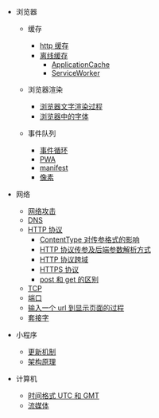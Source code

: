 - 浏览器

  - 缓存

    - [http 缓存](技术笔记/底层知识/浏览器/缓存/http缓存.md)
    - [离线缓存](技术笔记/底层知识/浏览器/缓存/离线缓存/离线缓存.md)
      - [ApplicationCache](技术笔记/底层知识/浏览器/缓存/离线缓存/ApplicationCache.md)
      - [ServiceWorker](技术笔记/底层知识/浏览器/缓存/离线缓存/ServiceWorker.md)

  - 浏览器渲染

    - [浏览器文字渲染过程](技术笔记/底层知识/浏览器/浏览器渲染/浏览器中的文字渲染过程.md)
    - [浏览器中的字体](技术笔记/底层知识/浏览器/浏览器渲染/浏览器中的字体.md)

  - 事件队列

    - [事件循环](技术笔记/底层知识/浏览器/事件队列/事件循环.md)
    - [PWA](技术笔记/底层知识/浏览器/PWA/PWA.md)
    - [manifest](技术笔记/底层知识/浏览器/PWA/manifest.md)
    - [像素](技术笔记/底层知识/浏览器/像素.md)

- 网络

  - [网络攻击](技术笔记/底层知识/网络/网络攻击/网络攻击.md)
  - [DNS](技术笔记/底层知识/网络/网络攻击/DNS.md)
  - [HTTP 协议](技术笔记/底层知识/网络/http协议/http协议.md)
    - [ContentType 对传参格式的影响](技术笔记/底层知识/网络/http协议/ContentType对传参格式的影响.md)
    - [HTTP 协议传参及后端参数解析方式](技术笔记/底层知识/网络/http协议/http协议传参及后端参数解析方式.md)
    - [HTTP 协议跨域](技术笔记/底层知识/网络/http协议/http协议跨域.md)
    - [HTTPS 协议](技术笔记/底层知识/网络/http协议/https协议.md)
    - [post 和 get 的区别](技术笔记/底层知识/网络/http协议/post和get的区别.md)
  - [TCP](技术笔记/底层知识/网络/tcp/tcp.md)
  - [端口](技术笔记/底层知识/网络/端口.md)
  - [输入一个 url 到显示页面的过程](技术笔记/底层知识/网络/输入一个url到显示页面的过程.md)
  - [套接字](技术笔记/底层知识/网络/套接字.md)

- 小程序

  - [更新机制](技术笔记/底层知识/小程序/更新机制.md)
  - [架构原理](技术笔记/底层知识/小程序/架构原理.md)

- 计算机

  - [时间格式 UTC 和 GMT](技术笔记/底层知识/计算机/时间格式UTC和GMT.md)
  - [流媒体](技术笔记/底层知识/计算机/流媒体.md)
